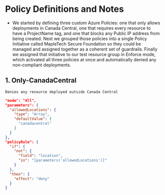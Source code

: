 # Policy Definitions and Notes
- We started by defining three custom Azure Policies: one that only allows deployments in Canada Central, one that requires every resource to have a ProjectName tag, and one that blocks any Public IP address from being created. Next we grouped those policies into a single Policy Initiative called MapleTech Secure Foundation so they could be managed and assigned together as a coherent set of guardrails. Finally we assigned that initiative to our test resource group in Enforce mode, which activated all three policies at once and automatically denied any non-compliant deployments.
## 1. Only-CanadaCentral
`Denies any resource deployed outside Canada Central`
```json
"mode": "All",
"parameters": {
  "allowedLocations": {
    "type": "Array",
    "defaultValue": [
      "canadacentral"
    ]
  }
},
"policyRule": {
  "if": {
    "not": {
      "field": "location",
      "in": "[parameters('allowedLocations')]"
    }
  },
  "then": {
    "effect": "deny"
  }
}

```
